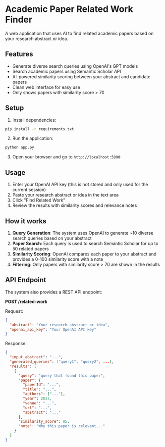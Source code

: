 # Academic Paper Related Work Finder

A web application that uses AI to find related academic papers based on your research abstract or idea.

## Features

- Generate diverse search queries using OpenAI's GPT models
- Search academic papers using Semantic Scholar API
- AI-powered similarity scoring between your abstract and candidate papers
- Clean web interface for easy use
- Only shows papers with similarity score > 70

## Setup

1. Install dependencies:
```bash
pip install -r requirements.txt
```

2. Run the application:
```bash
python app.py
```

3. Open your browser and go to `http://localhost:5000`

## Usage

1. Enter your OpenAI API key (this is not stored and only used for the current session)
2. Paste your research abstract or idea in the text area
3. Click "Find Related Work"
4. Review the results with similarity scores and relevance notes

## How it works

1. **Query Generation**: The system uses OpenAI to generate ~10 diverse search queries based on your abstract
2. **Paper Search**: Each query is used to search Semantic Scholar for up to 50 related papers
3. **Similarity Scoring**: OpenAI compares each paper to your abstract and provides a 0-100 similarity score with a note
4. **Filtering**: Only papers with similarity score > 70 are shown in the results

## API Endpoint

The system also provides a REST API endpoint:

**POST /related-work**

Request:
```json
{
  "abstract": "Your research abstract or idea",
  "openai_api_key": "Your OpenAI API key"
}
```

Response:
```json
{
  "input_abstract": "...",
  "generated_queries": ["query1", "query2", ...],
  "results": [
    {
      "query": "query that found this paper",
      "paper": {
        "paperId": "...",
        "title": "...",
        "authors": ["..."],
        "year": 2023,
        "venue": "...",
        "url": "...",
        "abstract": "..."
      },
      "similarity_score": 85,
      "note": "Why this paper is relevant..."
    }
  ]
}
```